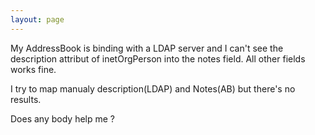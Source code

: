 ```yaml
---
layout: page
---
```


My AddressBook is binding with a LDAP server and I can't see the description attribut of inetOrgPerson into the notes field.
All other fields works fine.

I try to map manualy description(LDAP) and Notes(AB) but there's no results.

Does any body help me ?
